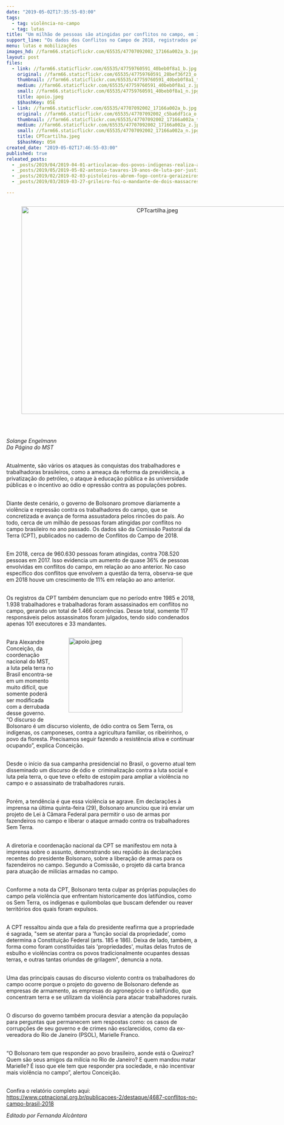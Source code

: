```yaml
---
date: "2019-05-02T17:35:55-03:00"
tags:
  - tag: violência-no-campo
  - tag: lutas
title: "Um milhão de pessoas são atingidas por conflitos no campo, em 2018"
support_line: "Os dados dos Conflitos no Campo de 2018, registrados pela CPT, evidenciam um aumento de quase 36% de pessoas envolvidas em conflitos, em relação ao ano anterior"
menu: lutas e mobilizações
images_hd: //farm66.staticflickr.com/65535/47707092002_17166a002a_b.jpg
layout: post
files:
  - link: //farm66.staticflickr.com/65535/47759760591_40beb0f8a1_b.jpg
    original: //farm66.staticflickr.com/65535/47759760591_28bef36f23_o.jpg
    thumbnail: //farm66.staticflickr.com/65535/47759760591_40beb0f8a1_t.jpg
    medium: //farm66.staticflickr.com/65535/47759760591_40beb0f8a1_z.jpg
    small: //farm66.staticflickr.com/65535/47759760591_40beb0f8a1_n.jpg
    title: apoio.jpeg
    $$hashKey: 05E
  - link: //farm66.staticflickr.com/65535/47707092002_17166a002a_b.jpg
    original: //farm66.staticflickr.com/65535/47707092002_c5ba6df1ca_o.jpg
    thumbnail: //farm66.staticflickr.com/65535/47707092002_17166a002a_t.jpg
    medium: //farm66.staticflickr.com/65535/47707092002_17166a002a_z.jpg
    small: //farm66.staticflickr.com/65535/47707092002_17166a002a_n.jpg
    title: CPTcartilha.jpeg
    $$hashKey: 05H
created_date: "2019-05-02T17:46:55-03:00"
published: true
releated_posts:
  - _posts/2019/04/2019-04-01-articulacao-dos-povos-indigenas-realiza-acampamento-em-brasilia.md
  - _posts/2019/05/2019-05-02-antonio-tavares-19-anos-de-luta-por-justica-e-direitos-humanos.md
  - _posts/2019/02/2019-02-03-pistoleiros-abrem-fogo-contra-geraizeiros-em-formosa-do-rio-preto-na-ba.md
  - _posts/2019/03/2019-03-27-grileiro-foi-o-mandante-de-dois-massacres-na-regiao-de-tucurui-pa-que-vitimaram-seis-pessoas.md

---
```

<div style="text-align:center">
<figure class="image" style="display:inline-block"><img alt="CPTcartilha.jpeg" height="546" src="//farm66.staticflickr.com/65535/47707092002_17166a002a_b.jpg" width="700" />
<figcaption></figcaption>
</figure>
</div>

<p><br />
<br />
<em>Solange Engelmann<br />
Da P&aacute;gina do MST</em></p>

<p><br />
Atualmente, s&atilde;o v&aacute;rios os ataques &agrave;s conquistas dos trabalhadores e trabalhadoras brasileiros, como a amea&ccedil;a da reforma da previd&ecirc;ncia, a privatiza&ccedil;&atilde;o do petr&oacute;leo, o ataque &agrave; educa&ccedil;&atilde;o p&uacute;blica e &agrave;s universidade p&uacute;blicas e o incentivo ao &oacute;dio e opress&atilde;o contra as popula&ccedil;&otilde;es pobres.</p>

<p><br />
Diante deste cen&aacute;rio, o governo de Bolsonaro promove diariamente a viol&ecirc;ncia e repress&atilde;o contra os trabalhadores do campo, que se concretizada e avan&ccedil;a de forma assustadora pelos rinc&otilde;es do pa&iacute;s. Ao todo, cerca de um milh&atilde;o de pessoas foram atingidas por conflitos no campo brasileiro no ano passado. Os dados s&atilde;o da Comiss&atilde;o Pastoral da Terra (CPT), publicados no caderno de Conflitos do Campo de 2018.</p>

<p><br />
Em 2018, cerca de 960.630 pessoas foram atingidas, contra 708.520 pessoas em 2017. Isso evidencia um aumento de quase 36% de pessoas envolvidas em conflitos do campo, em rela&ccedil;&atilde;o ao ano anterior. No caso espec&iacute;fico dos conflitos que envolvem a quest&atilde;o da terra, observa-se que em 2018 houve um crescimento de 11% em rela&ccedil;&atilde;o ao ano anterior.</p>

<p><br />
Os registros da CPT tamb&eacute;m denunciam que no per&iacute;odo entre 1985 e 2018, 1.938 trabalhadores e trabalhadoras foram assassinados em conflitos no campo, gerando um total de 1.466 ocorr&ecirc;ncias. Desse total, somente 117 respons&aacute;veis pelos assassinatos foram julgados, tendo sido condenados apenas 101 executores e 33 mandantes.</p>

<figure class="image" style="float:right"><img alt="apoio.jpeg" height="197" src="//farm66.staticflickr.com/65535/47759760591_40beb0f8a1_b.jpg" width="300" />
<figcaption></figcaption>
</figure>

<p><br />
Para Alexandre Concei&ccedil;&atilde;o, da coordena&ccedil;&atilde;o nacional do MST, a luta pela terra no Brasil encontra-se em um momento muito dif&iacute;cil, que somente poder&aacute; ser modificada com a derrubada desse governo.<br />
&ldquo;O discurso de Bolsonaro &eacute; um discurso violento, de &oacute;dio contra os Sem Terra, os ind&iacute;genas, os camponeses, contra a agricultura familiar, os ribeirinhos, o povo da floresta. Precisamos seguir fazendo a resist&ecirc;ncia ativa e continuar ocupando&rdquo;, explica Concei&ccedil;&atilde;o.</p>

<p><br />
Desde o in&iacute;cio da sua campanha presidencial no Brasil, o governo atual tem disseminado um discurso de &oacute;dio e&nbsp; criminaliza&ccedil;&atilde;o contra a luta social e luta pela terra, o que teve o efeito de estopim para ampliar a viol&ecirc;ncia no campo e o assassinato de trabalhadores rurais.</p>

<p><br />
Por&eacute;m, a tend&ecirc;ncia &eacute; que essa viol&ecirc;ncia se agrave. Em declara&ccedil;&otilde;es &agrave; imprensa na &uacute;ltima quinta-feira (29), Bolsonaro anunciou que ir&aacute; enviar um projeto de Lei &agrave; C&acirc;mara Federal para permitir o uso de armas por fazendeiros no campo e liberar&nbsp;o ataque armado contra os trabalhadores Sem Terra.</p>

<p><br />
A diretoria e coordena&ccedil;&atilde;o nacional da CPT se manifestou em nota &agrave; imprensa sobre o assunto, demonstrando seu rep&uacute;dio &agrave;s declara&ccedil;&otilde;es recentes do presidente Bolsonaro, sobre a libera&ccedil;&atilde;o de armas para os fazendeiros no campo. Segundo a Comiss&atilde;o, o projeto d&aacute; carta branca para atua&ccedil;&atilde;o de mil&iacute;cias armadas no campo.</p>

<p><br />
Conforme a nota da CPT, Bolsonaro tenta culpar as pr&oacute;prias popula&ccedil;&otilde;es do campo pela viol&ecirc;ncia que enfrentam historicamente dos latif&uacute;ndios, como os Sem Terra, os ind&iacute;genas e quilombolas que buscam defender ou reaver territ&oacute;rios dos quais foram expulsos.</p>

<p><br />
A CPT ressaltou ainda que a fala do presidente reafirma que a propriedade &eacute; sagrada, &quot;sem se atentar para a &#39;fun&ccedil;&atilde;o social da propriedade&#39;, como determina a Constitui&ccedil;&atilde;o Federal (arts. 185 e 186). Deixa de lado, tamb&eacute;m, a forma como foram constitu&iacute;das tais &#39;propriedades&#39;, muitas delas frutos de esbulho e viol&ecirc;ncias contra os povos tradicionalmente ocupantes dessas terras, e outras tantas oriundas de grilagem&quot;, denuncia a nota.</p>

<p><br />
Uma das principais causas do discurso violento contra os trabalhadores do campo ocorre porque o projeto do governo de Bolsonaro defende as empresas de armamento, as empresas do agroneg&oacute;cio e o latif&uacute;ndio, que concentram terra e se utilizam da viol&ecirc;ncia para atacar trabalhadores rurais.</p>

<p><br />
O discurso do governo tamb&eacute;m procura desviar a aten&ccedil;&atilde;o da popula&ccedil;&atilde;o para perguntas que permanecem sem respostas como: os casos de corrup&ccedil;&otilde;es de seu&nbsp;governo e de crimes n&atilde;o esclarecidos, como da ex-vereadora do Rio de Janeiro (PSOL), Marielle Franco.</p>

<p><br />
&ldquo;O Bolsonaro tem que responder ao povo brasileiro, aonde est&aacute; o Queiroz? Quem s&atilde;o seus amigos da mil&iacute;cia no Rio de Janeiro? E quem mandou matar Marielle? &Eacute; isso que ele tem que responder pra sociedade, e n&atilde;o incentivar mais viol&ecirc;ncia no campo&rdquo;, alertou Concei&ccedil;&atilde;o.<br />
&nbsp;</p>

<p>Confira o relat&oacute;rio completo aqui: <a href="https://www.cptnacional.org.br/publicacoes-2/destaque/4687-conflitos-no-campo-brasil-2018">https://www.cptnacional.org.br/publicacoes-2/destaque/4687-conflitos-no-campo-brasil-2018</a></p>

<p><em>Editado por Fernanda Alc&acirc;ntara</em></p>
